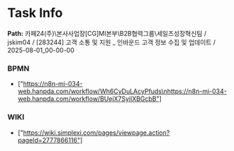 # Task Info

**Path:** 카페24(주)\본사사업장\[CG]MI본부\B2B협력그룹\세일즈성장혁신팀 / jskim04 / [283244] 고객 소통 및 지원 _ 인바운드 고객 정보 수집 및 업데이트 / 2025-08-01_00-00-00

### BPMN
- ["https://n8n-mi-034-web.hanpda.com/workflow/Wh6CyDuLAcyPfuds\nhttps://n8n-mi-034-web.hanpda.com/workflow/BUejX7SyilXBGcbB"]

### WIKI
- ["https://wiki.simplexi.com/pages/viewpage.action?pageId=2777866116"]

